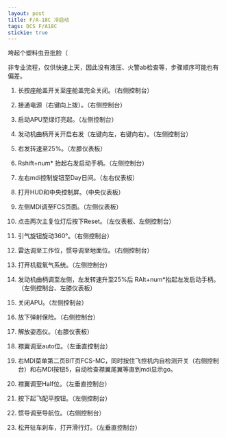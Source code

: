 ```yaml
---
layout: post
title: F/A-18C 冷启动
tags: DCS F/A18C
stickie: true
---
```


垮起个塑料虫丑批脸（

非专业流程，仅供快速上天，因此没有液压、火警ab检查等，步骤顺序可能也有偏差。

1. 长按座舱盖开关至座舱盖完全关闭。（右侧控制台）

2. 接通电源（右键向上拨）。（右侧控制台）

3. 启动APU至绿灯亮起。（左侧控制台）

4. 发动机曲柄开关开启右发（左键向左，右键向右）。（左侧控制台）

5. 右发转速至25%。（左膝仪表板）

6. Rshift+num* 抬起右发启动手柄。（左侧控制台）

7. 左右mdi控制旋钮至Day日间。（左右仪表板）

8. 打开HUD和中央控制屏。（中央仪表板）

9. 左侧MDI调至FCS页面。（左侧仪表板）

10. 点击两次主复位灯后按下Reset。（左仪表板、左侧控制台）

11. 引气旋钮旋动360°。（右侧控制台）

12. 雷达调至工作位，惯导调至地面位。（右侧控制台）

13. 打开机载氧气系统。（左侧控制台）

14. 发动机曲柄调至左侧，左发转速升至25%后 RAlt+num*抬起左发启动手柄。（左侧控制台、左膝仪表板）

15. 关闭APU。（左侧控制台）

16. 放下弹射保险。（右侧控制台）

17. 解放姿态仪。（右膝仪表板）

18. 襟翼调至auto位。（左垂直控制台）

19. 右MDI菜单第二页BIT页FCS-MC，同时按住飞控机内自检测开关（右侧控制台）和右MDI按钮5，自动检查襟翼尾翼等直到mdi显示go。

20. 襟翼调至Half位。（左垂直控制台）

21. 按下起飞配平按钮。（左侧控制台）

22. 惯导调至导航位。（右侧控制台）

23. 松开驻车刹车，打开滑行灯。（左垂直控制台）
